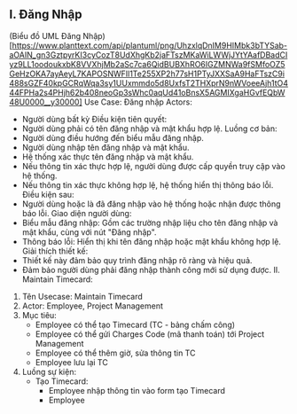I. Đăng Nhập
---
(Biểu đồ UML Đăng Nhập)[https://www.planttext.com/api/plantuml/png/UhzxlqDnIM9HIMbk3bTYSab-aOAIN_gn3GztpyrKI3cyCozT8UdXhgKb2jaFTszMKaWiLWWjJYtYAafDBadCIyz9LL1oodoukxbK8VVXhjMb2aSc7ca6QidBUBXhRO6IGZMNWa9fSMfoOZ5GeHzOKA7ayAeyL7KAPOSNWFIl1Te255XP2h77sH1PTyJXXSaA9HaFTszC9i488sGZF40kpGCRqWqa3sy1UUxmmdo5d8UxfsT2THXprN9nWVoeeAjh1tO444FPHa2s4PHjh62b408neoGp3sWhc0aqUd41oBnsX5AGMIXgaHGvfEQbW48U0000__y30000]
Use Case: Đăng nhập
Actors:
  - Người dùng bất kỳ
Điều kiện tiên quyết:
  - Người dùng phải có tên đăng nhập và mật khẩu hợp lệ.
Luồng cơ bản:
  - Người dùng điều hướng đến biểu mẫu đăng nhập.
  - Người dùng nhập tên đăng nhập và mật khẩu.
  - Hệ thống xác thực tên đăng nhập và mật khẩu.
  - Nếu thông tin xác thực hợp lệ, người dùng được cấp quyền truy cập vào hệ thống.
  - Nếu thông tin xác thực không hợp lệ, hệ thống hiển thị thông báo lỗi.
Điều kiện sau:
  - Người dùng hoặc là đã đăng nhập vào hệ thống hoặc nhận được thông báo lỗi.
Giao diện người dùng:
  - Biểu mẫu đăng nhập: Gồm các trường nhập liệu cho tên đăng nhập và mật khẩu, cùng với nút "Đăng nhập".
  - Thông báo lỗi: Hiển thị khi tên đăng nhập hoặc mật khẩu không hợp lệ.
Giải thích thiết kế:
  - Thiết kế này đảm bảo quy trình đăng nhập rõ ràng và hiệu quả.
  - Đảm bảo người dùng phải đăng nhập thành công mới sử dụng được.
II. Maintain Timecard:
  1. Tên Usecase: Maintain Timecard
  2. Actor: Employee, Project Management
  3. Mục tiêu:
     - Employee có thể tạo Timecard (TC - bảng chấm công)
     - Employee có thể gửi Charges Code (mã thanh toán) tới Project Management
     - Employee có thể thêm giờ, sửa thông tin TC
     - Employee lưu lại TC
  4. Luồng sự kiện:
     - Tạo Timecard:
       + Employee nhập thông tin vào form tạo Timecard
       + Employee
